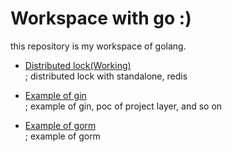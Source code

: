 # Workspace with go :)  
this repository is my workspace of golang.  

- <a href="distributedlock">Distributed lock(Working)</a>  
; distributed lock with standalone, redis  

- <a href="gin">Example of gin</a>  
; example of gin, poc of project layer, and so on  

- <a href="orm/gorm">Example of gorm</a>  
; example of gorm  

